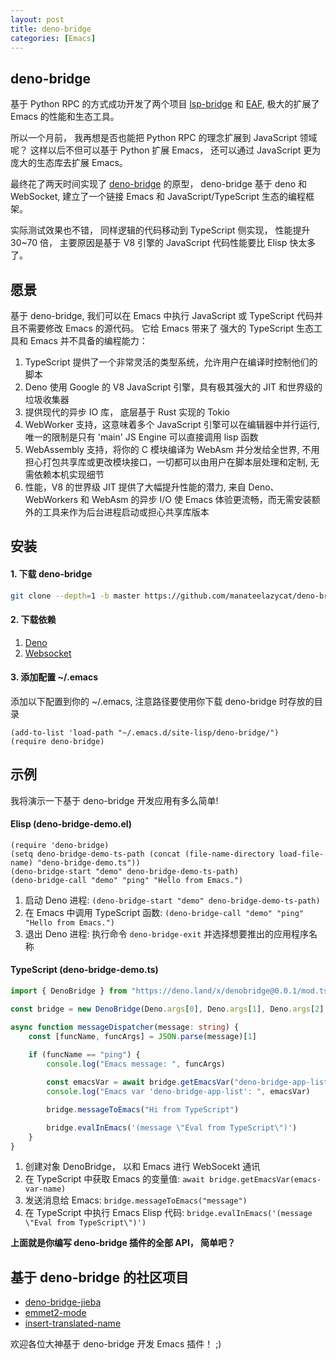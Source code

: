 ```yaml
---
layout: post
title: deno-bridge
categories: [Emacs]
---
```


## deno-bridge
基于 Python RPC 的方式成功开发了两个项目 [lsp-bridge](https://github.com/manateelazycat/lsp-bridge) 和 [EAF](https://github.com/emacs-eaf/emacs-application-framework), 极大的扩展了 Emacs 的性能和生态工具。

所以一个月前， 我再想是否也能把 Python RPC 的理念扩展到 JavaScript 领域呢？ 这样以后不但可以基于 Python 扩展 Emacs， 还可以通过 JavaScript 更为庞大的生态库去扩展 Emacs。

最终花了两天时间实现了 [deno-bridge](https://github.com/manateelazycat/deno-bridge/commits/master) 的原型， deno-bridge 基于 deno 和 WebSocket, 建立了一个链接 Emacs 和 JavaScript/TypeScript 生态的编程框架。

实际测试效果也不错， 同样逻辑的代码移动到 TypeScript 侧实现， 性能提升 30~70 倍， 主要原因是基于 V8 引擎的 JavaScript 代码性能要比 Elisp 快太多了。

## 愿景
基于 deno-bridge, 我们可以在 Emacs 中执行 JavaScript 或 TypeScript 代码并且不需要修改 Emacs 的源代码。 它给 Emacs 带来了 强大的 TypeScript 生态工具和 Emacs 并不具备的编程能力：

1. TypeScript 提供了一个非常灵活的类型系统，允许用户在编译时控制他们的脚本
2. Deno 使用 Google 的 V8 JavaScript 引擎，具有极其强大的 JIT 和世界级的垃圾收集器
3. 提供现代的异步 IO 库， 底层基于 Rust 实现的 Tokio
4. WebWorker 支持，这意味着多个 JavaScript 引擎可以在编辑器中并行运行, 唯一的限制是只有 'main' JS Engine 可以直接调用 lisp 函数
5. WebAssembly 支持，将你的 C 模块编译为 WebAsm 并分发给全世界, 不用担心打包共享库或更改模块接口，一切都可以由用户在脚本层处理和定制, 无需依赖本机实现细节
6. 性能，V8 的世界级 JIT 提供了大幅提升性能的潜力, 来自 Deno、WebWorkers 和 WebAsm 的异步 I/O 使 Emacs 体验更流畅，而无需安装额外的工具来作为后台进程启动或担心共享库版本

## 安装

#### 1. 下载 deno-bridge

```Bash
git clone --depth=1 -b master https://github.com/manateelazycat/deno-bridge ~/.emacs.d/site-lisp/deno-bridge/
```

#### 2. 下载依赖

1. [Deno](https://github.com/denoland/deno_install)
2. [Websocket](https://github.com/ahyatt/emacs-websocket)

#### 3. 添加配置 ~/.emacs

添加以下配置到你的 ~/.emacs, 注意路径要使用你下载 deno-bridge 时存放的目录

```Elisp
(add-to-list 'load-path "~/.emacs.d/site-lisp/deno-bridge/")
(require deno-bridge)
```

## 示例

我将演示一下基于 deno-bridge 开发应用有多么简单!

#### Elisp (deno-bridge-demo.el)

```elisp
(require 'deno-bridge)
(setq deno-bridge-demo-ts-path (concat (file-name-directory load-file-name) "deno-bridge-demo.ts"))
(deno-bridge-start "demo" deno-bridge-demo-ts-path)
(deno-bridge-call "demo" "ping" "Hello from Emacs.")
```

1. 启动 Deno 进程: `(deno-bridge-start "demo" deno-bridge-demo-ts-path)`
2. 在 Emacs 中调用 TypeScript 函数: `(deno-bridge-call "demo" "ping" "Hello from Emacs.")`
3. 退出 Deno 进程: 执行命令 `deno-bridge-exit` 并选择想要推出的应用程序名称

#### TypeScript (deno-bridge-demo.ts)

```typescript
import { DenoBridge } from "https://deno.land/x/denobridge@0.0.1/mod.ts"

const bridge = new DenoBridge(Deno.args[0], Deno.args[1], Deno.args[2], messageDispatcher)

async function messageDispatcher(message: string) {
    const [funcName, funcArgs] = JSON.parse(message)[1]
    
    if (funcName == "ping") {
        console.log("Emacs message: ", funcArgs)

        const emacsVar = await bridge.getEmacsVar("deno-bridge-app-list")
        console.log("Emacs var 'deno-bridge-app-list': ", emacsVar)

        bridge.messageToEmacs("Hi from TypeScript")

        bridge.evalInEmacs('(message \"Eval from TypeScript\")')
    }
}
```

1. 创建对象 DenoBridge， 以和 Emacs 进行 WebSocekt 通讯
2. 在 TypeScript 中获取 Emacs 的变量值: `await bridge.getEmacsVar(emacs-var-name)`
3. 发送消息给 Emacs: `bridge.messageToEmacs("message")`
4. 在 TypeScript 中执行 Emacs Elisp 代码: `bridge.evalInEmacs('(message \"Eval from TypeScript\")')`

**上面就是你编写 deno-bridge 插件的全部 API， 简单吧？**

## 基于 deno-bridge 的社区项目

* [deno-bridge-jieba](https://github.com/ginqi7/deno-bridge-jieba)
* [emmet2-mode](https://github.com/P233/emmet2-mode)
* [insert-translated-name](https://github.com/manateelazycat/insert-translated-name)

欢迎各位大神基于 deno-bridge 开发 Emacs 插件！ ;)
